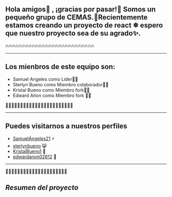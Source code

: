 
## Hola amigos👋 , ¡gracias por pasar!🌙 Somos un pequeño grupo de CEMAS.🍕Recientemente estamos creando un proyecto de react ❄ espero que nuestro proyecto sea de su agrado✨.

🔥🔥🔥🔥🔥🔥🔥🔥🔥🔥🔥🔥🔥🔥🔥🔥🔥🔥🔥🔥🔥🔥🔥🔥🔥🔥🔥
____________________


## Los mienbros de este equipo son: 
* Samuel Angeles como Lider👨‍🦰
* Sterlyn Bueno  como Miembro colaborador👩‍🦰
* Kristal Bueno  como Miembro fork👩‍🦰
* Edward Añon    como Miembro fork 👨‍🦰



🌻🌻🌻🌻🌻🌻🌻🌻🌻🌻🌻🌻🌻🌻🌻🌻🌻🌻🌻🌻🌻🌻🌻
______________________________

## Puedes visitarnos a nuestros perfiles 
* [SamuelÁngeles21](https://github.com/5samuel) ⚡
* [sterlynbueno](https://github.com/sterlynbueno) 😸
* [KristalBueno1](https://github.com/KristalBueno1) 🍓 
* [edwardanon02612](https://github.com/edwardanon02612) 🌵




___________________________
🍃🍃🍃🍃🍃🍃🍃🍃🍃🍃🍃🍃🍃🍃🍃🍃🍃🍃🍃🍃🍃



## *_______Resumen del proyecto_______*

